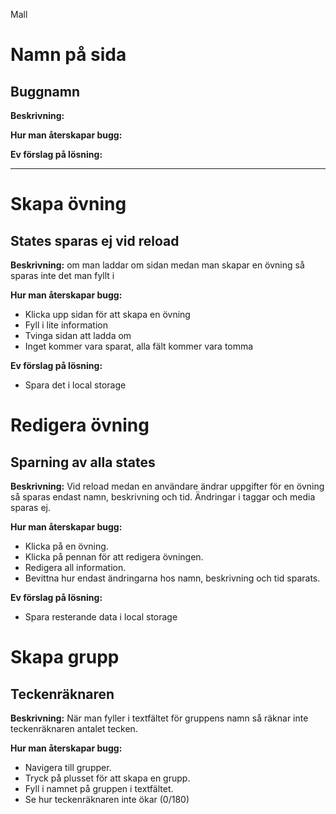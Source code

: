 Mall 

# Namn på sida
## Buggnamn
**Beskrivning:**

**Hur man återskapar bugg:**

**Ev förslag på lösning:**

_________________________________________________________________________

# Skapa övning
## States sparas ej vid reload
**Beskrivning:** om man laddar om sidan medan man skapar en övning så sparas inte det man fyllt i 

**Hur man återskapar bugg:**
- Klicka upp sidan för att skapa en övning
- Fyll i lite information
- Tvinga sidan att ladda om
- Inget kommer vara sparat, alla fält kommer vara tomma

**Ev förslag på lösning:**
- Spara det i local storage

# Redigera övning
## Sparning av alla states
**Beskrivning:** Vid reload medan en användare ändrar uppgifter för en övning så sparas endast namn, beskrivning och tid. Ändringar i taggar och media sparas ej.

**Hur man återskapar bugg:**
- Klicka på en övning.
- Klicka på pennan för att redigera övningen.
- Redigera all information.
- Bevittna hur endast ändringarna hos namn, beskrivning och tid sparats.

**Ev förslag på lösning:**
- Spara resterande data i local storage

# Skapa grupp
## Teckenräknaren
**Beskrivning:** När man fyller i textfältet för gruppens namn så räknar inte teckenräknaren antalet tecken.

**Hur man återskapar bugg:**
- Navigera till grupper.
- Tryck på plusset för att skapa en grupp.
- Fyll i namnet på gruppen i textfältet.
- Se hur teckenräknaren inte ökar (0/180)

